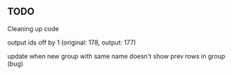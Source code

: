 
## TODO


Cleaning up code

output ids off by 1 (original: 178, output: 177)

update when new group with same name doesn't show prev rows in group (bug)
